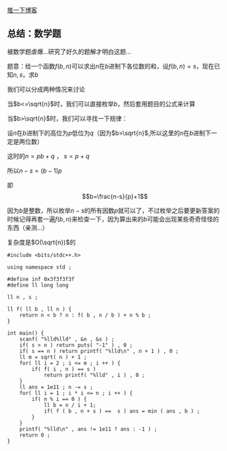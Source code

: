 [推一下博客](http://www.cnblogs.com/henry-1202)

## 总结：数学题

被数学题虐爆...研究了好久的题解才明白这题...

题意：给一个函数$f(b,n)$可以求出$n$在$b$进制下各位数的和，设$f(b,n)=s$，现在已知$n,s$，求$b$

我们可以分成两种情况来讨论

当$b<=\sqrt{n}$时，我们可以直接枚举$b$，然后套用题目的公式来计算

当$b>\sqrt{n}$时，我们可以寻找一下规律：

设$n$在$b$进制下的高位为$p$低位为$q$（因为$b>\sqrt{n}$,所以这里的$n$在$b$进制下一定是两位数）

这时的$n=pb+q$ ， $s=p+q$

所以$n-s=(b-1)p$

即$$b=\frac{n-s}{p}+1$$

因为$b$是整数，所以枚举$n-s$的所有因数$p$就可以了，不过枚举之后要更新答案的时候记得再套一遍$f(b,n)$来检查一下，因为算出来的$b$可能会出现某些奇奇怪怪的东西（亲测...）

复杂度是$O(\sqrt{n})$的

```
#include <bits/stdc++.h>

using namespace std ;

#define inf 0x3f3f3f3f
#define ll long long

ll n , s ;

ll f( ll b , ll n ) {
	return n < b ? n : f( b , n / b ) + n % b ;
}

int main() {
	scanf( "%lld%lld" , &n , &s ) ;
	if( s > n ) return puts( "-1" ) , 0 ;
	if( s == n ) return printf( "%lld\n" , n + 1 ) , 0 ;
	ll m = sqrt( n ) + 1 ;
	for( ll i = 2 ; i <= m ; i ++ ) {
		if( f( i , n ) == s ) 
			return printf( "%lld" , i ) , 0 ;
	}
	ll ans = 1e11 ; n -= s ;
	for( ll i = 1 ; i * i <= n ; i ++ ) {
		if( n % i == 0 ) {
			ll b = n / i + 1;
			if( f ( b , n + s ) ==  s ) ans = min ( ans , b ) ;
		}
	}
	printf( "%lld\n" , ans != 1e11 ? ans : -1 ) ;
	return 0 ;
} 
```